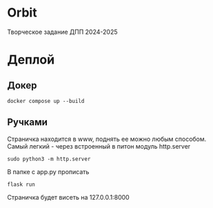 
# Orbit

Творческое задание ДПП 2024-2025

# Деплой

## Докер
```
docker compose up --build
```

## Ручками
Страничка находится в www, поднять ее можно любым способом. Самый легкий - через встроенный в питон модуль http.server
```
sudo python3 -m http.server
``` 

В папке с app.py прописать
```
flask run
```

Страничка будет висеть на 127.0.0.1:8000